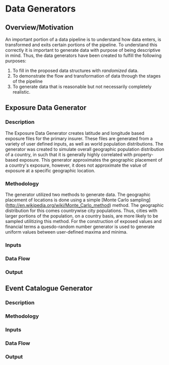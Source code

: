 Data Generators
=====================

Overview/Motivation
---------------------
An important portion of a data pipeline is to understand how data enters, is transformed and exits certain portions of the pipeline. 
To understand this correctly it is important to generate data with purpose of being descriptive in mind. Thus, the data generators have
been created to fulfill the following purposes:

1. To fill in the proposed data structures with *randomized* data.
2. To demonstrate the flow and transformation of data through the stages of the pipeline
3. To generate data that is reasonable but not necessarily completely realistic.

Exposure Data Generator
--------------------------
### Description

The Exposure Data Generator creates latitude and longitude based exposure files for the primary insurer. These files are generated from
a variety of user defined inputs, as well as world population distributions. The generator was created to simulate overall geographic
population distribution of a country, in such that it is generally highly correlated with property-based exposure. This generator
approximates the geographic placement of a country's exposure, however, it does not approximate the value of exposure at a specific
geographic location.

### Methodology
The generator utilized two methods to generate data. The geographic placement of locations is done using a simple [Monte Carlo sampling] (http://en.wikipedia.org/wiki/Monte_Carlo_method)
method. The geographic distribution for this comes countrywise city populations. Thus, cities with larger portions of the population, on a country basis, are more likely
to be sampled utilitizing this method. For the construction of exposed values and financial terms a quesdo-random number generator is used to generate uniform values between
user-defined maxima and minima.

### Inputs

### Data Flow

### Output


Event Catalogue Generator
--------------------------
### Description

### Methodology

### Inputs

### Data Flow

### Output
